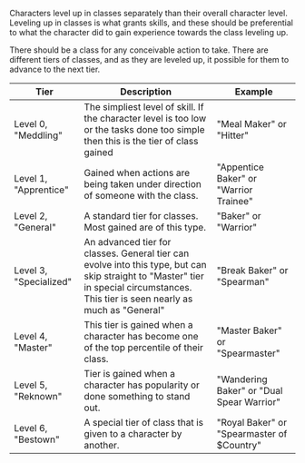 Characters level up in classes separately than their overall character level. Leveling up in classes is what grants skills, and these should be preferential to what the character did to gain experience towards the class leveling up.

There should be a class for any conceivable action to take. There are different tiers of classes, and as they are leveled up, it possible for them to advance to the next tier.

| Tier | Description | Example |
| -- | -- | -- |
| Level 0, "Meddling" | The simpliest level of skill. If the character level is too low or the tasks done too simple then this is the tier of class gained | "Meal Maker" or "Hitter" |
| Level 1, "Apprentice" | Gained when actions are being taken under direction of someone with the class. | "Appentice Baker" or "Warrior Trainee" |
| Level 2, "General" | A standard tier for classes. Most gained are of this type. | "Baker" or "Warrior" |
| Level 3, "Specialized" | An advanced tier for classes. General tier can evolve into this type, but can skip straight to "Master" tier in special circumstances. This tier is seen nearly as much as "General" | "Break Baker" or "Spearman" |
| Level 4, "Master" | This tier is gained when a character has become one of the top percentile of their class. | "Master Baker" or "Spearmaster" |
| Level 5, "Reknown" | Tier is gained when a character has popularity or done something to stand out. | "Wandering Baker" or "Dual Spear Warrior" |
| Level 6, "Bestown" | A special tier of class that is given to a character by another. | "Royal Baker" or "Spearmaster of $Country" |
